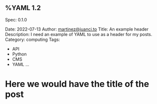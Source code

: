 %YAML 1.2
---
Spec: 0.1.0

Date: 2022-07-13
Author: martinez@juanci.to
Title: An example header
Description: I need an example of YAML to use as a header for my posts.
Category: computing
Tags:
  - API
  - Python
  - CMS
  - YAML
...

# Here we would have the title of the post
